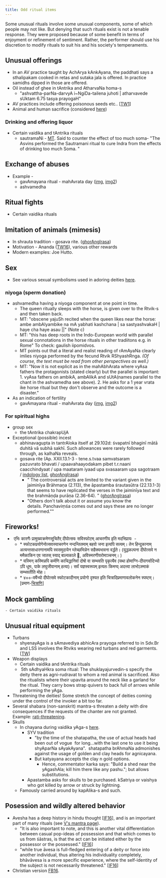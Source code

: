 ```yaml
---
title: Odd ritual items 
---
```


Some unusual rituals involve some unusual components, some of which people may not like. But denying that such rituals exist is not a tenable response. They were proposed because of some benefit in terms of enjoyment or refinement of sentiment. Rather, the performer should use his discretion to modify rituals to suit his and his society's temperaments.

## Unusual offerings
- In an AV practice taught by AchArya kAnkAyana, the paddhati says a sthalipakam cooked in retas and sutaka jala is offered. In practice samidhs dipped in those are offered.
- Oil instead of ghee in tAntrika and AtharvaNa homa-s
    - "ashvattha-parNa-darvyA i~NgiDa-tailena juhoti | atharvavede sUktam 6.75 tasya prayogaH"
- AV practices include offering poisonous seeds etc.. \[[TW1](https://twitter.com/RangaTheDude/status/880476974145077248)\]
- Animal and human sacrifice (considered [here](../../social-cultivation/violence/))

### Drinking and offering liquor
- Certain vaidika and tAntrika rituals
    - sautramaNi - [MT](https://manasataramgini.wordpress.com/2007/05/06/on-the-sautramani/). Said to counter the effect of too much soma- "The Asvins performed the Sautramani ritual to cure Indra from the effects of drinking too much Soma. "


## Exchange of abuses
- Example -
    - gavAmayana ritual - mahAvrata day ([img](http://i.imgur.com/BaUxdMU.jpg), [img2](http://i.imgur.com/r4qU6nv.png))
    - ashvamedha

## Ritual fights
- Certain vaidika rituals

## Imitation of animals (mimesis)
- In shrauta tradition - gosava rite. ([ghorAngIrasa](https://aryanthought.wordpress.com/2016/03/24/gosava-and-bovine-mimesis-in-ritual-part-1/))
- Motivation - Ananda ([TW16](https://twitter.com/GhorAngirasa/status/747747908552822786)), various other rewards
- Modern examples: Joe Hutto.

## Sex
- See various sexual symbolisms used in adoring deities [here](../../../tattvam/deva/index/).

### niyoga (sperm donation)
- ashvamedha having a niyoga component at one point in time.
  - The queen ritually sleeps with the horse, is given over to the Rtvik-s and then taken back.
  - MT: "obscene yajuSh recited when the queen likes near the horse: ambe ambAlyambike na mA yabhati kashchana | sa sastyashvakaH | haye cha haye asau ||" (Note c)
  - MT: "this has deep roots in the Indo-European world with parallel sexual connotations in the horse rituals in other tradiitons e.g. in Rome" To check: gaulish iipomidvos.
  - MT points out that a literal and realist reading of rAmAyaNa clearly imlies niyoga performed by the fecund Rtvik RShyashRnga. *(Of course, the text must be read from other perspectives as well.)*
  - MT: "Now it is not explicit as in the mahAbhArata where vyAsa fathers the protagonists (stated clearly) but the parallel is important: 1. vyAsa fathers on ambikA, ambAlikA and sUtA(names parallel to the chant in the ashvamedha see above). 2. He asks for a 1 year vrata ike horse ritual but they don't observe and the outcome is a disaster."
- As an indication of fertility
  - gavAmayana ritual - mahAvrata day ([img](http://i.imgur.com/BaUxdMU.jpg), [img2](http://i.imgur.com/r4qU6nv.png))

### For spiritual highs 
- group sex
    - the tAntrika chakrapUjA
- Exceptional (possible) incest
    - abhinavagupta in tantrAloka itself at 29.102d: śvapatnī bhaginī mātā duhitā vā subhā sakhī. Such allowances were rarely followed through, as kalhaNa reveals.
    - gosava rite (Ap. XXII.13.1-3 - tene.s.tvaa samvatsaram pazuvrato bhavati / upaavahaayodakam pibet t.r.naani caacchindyaat / upa maataram iyaad upa svasaaram upa sagotraam / [indology list](http://list.indology.info/pipermail/indology_list.indology.info/1998-February/010645.html), [ghorAngIrasa](https://aryanthought.wordpress.com/2016/03/24/gosava-and-bovine-mimesis-in-ritual-part-1/))
        - " The controversial acts are limited to the variant given in the jaiminīya Brāhmaṇa (2.113), the āpastamba śrautasūtra (22.13.1-3) that seems to have replicated the verses in the jaiminīya text and the brahmāṇḍa purāṇa (2.36-64). " ([ghorAngIrasa](https://aryanthought.wordpress.com/2016/03/24/gosava-and-bovine-mimesis-in-ritual-part-1/))
        - "Others don't talk about it or assume you know the details. Panchaviṃśa comes out and says these are no longer performed.""

## Fireworks!

-  एभिः कारणैः प्रामुख्यक्रमेणसूचितैर् दीपोत्सवः सविस्फोटम् आचरणीय इति मदभिप्रायः  -
    - *‌ स्फोटकप्रयोगेनोत्सवस्याचरणेन नन्दन्तितमाम् बहवो जना इत्यपि सत्यम्। तेन हिन्दुकानाम् अत्यन्तसाधारणानामपि स्वसमुदायेन म्लेच्छभिन्नेन सहैक्यभावना वर्द्धते। (युद्धकल्पना दीपोत्सवे न ममैकाकिन एव जातस् स्याद् बाल्यकाले 🙂, अविस्मरणीयरोमाञ्चनम्। )
    - \* यस्मिन् कस्मिन्नपि कर्मणि काचिद्धानिर्वा दोषो वा सम्भवति पृकृत्यैव (यथा होमाग्नि-दीपागर्वादिभ्यो ऽपि धूमः, पाके लघुजीवानाम् हत्या)। सर्वं यज्ञस्वरूपम् इत्यतः किमप्य् अदत्त्वा लाभोऽस्माकं सम्भवतीति मोहः।
    - *‌ ४००-वर्षेभ्यो दीपोत्सवे स्फोटकादीनाम् प्रयोगो दृश्यत इति चित्रादिप्रमाणावलोकनेन स्पष्टम्। \[प्रमाण-[चित्राणि](https://www.quora.com/What-historical-connection-is-there-between-firecrackers-and-Diwali-When-did-Indians-start-bursting-crackers-and-how-did-it-become-a-part-of-our-culture/answer/Deep-Patel-77)\]

## Mock gambling
    - Certain vaidika rituals

## Unusual ritual equipment
- Turbans
    - shyenayAga is a sAmavediya abhicAra prayoga referred to in Sdv.Br and LSS involves the Rtviks wearing red turbans and red garments. \[[TW](https://twitter.com/GhorAngirasa/status/889324912749330432)\]
- Weapon displays
    - Certain vaidika and tAntrika rituals
    -  5th sAdhyaHkra soma ritual: The shuklayajurvedin-s specify the deity there as agni-rudravat to whom a red animal is sacrificed. Also the ritualists where their upavita around the neck like a garland for the ritual. They carry bows strap quivers to back full of arrows while performing the yAga.
- Threatening the deities! Some stretch the concept of deities coming under the control of the invoker a bit too far.  
- Several shabara (non-sanskrit) mantra-s threaten a deity with dire consequences if the requests of the chanter are not granted. Example: [rati-threatening](http://i.imgur.com/CDSKIBg.png).
- Skulls
    - In chayana during vaidika yAga-s [here](http://i.imgur.com/1H9XrMy.png).
        - SYV tradition
            - "by the time of the shatapatha, the use of actual heads had been out of vogue  for long...with the last one to use it being shyAparNa sAyakAyana".  shatapatha brAhmaNa admonishes against the usage of golden and clay heads for agnicayana.
            - But katyayana accepts the clay n gold options.
                - Hence, commentator karka says: "Build a shed near the yAgashAla; kill him there like any pashu."; but allows substitutions.
        - Apastamba asks for skulls to be purchased. kSatriya or vaishya who got killed by arrow or struck by lightning. 
    - Famously carried around by kapAlika-s and such.

## Posession and wildly altered behavior
- Avesha has a deep history in hindu thought \[[IF16](../../http://indiafacts.org/brief-study-possession-hinduism-ii-spiritual-context/)\], and is an important part of many rituals (see [V's mantra page](https://vvasuki.github.io/saMskAra/mantra/)).
    - "It is also important to note, and this is another vital differentiation between casual pop-ideas of possession and that which comes to us from śāstras, is that the act can be initiated either by the possessor or the possessed." \[[IF16](http://indiafacts.org/brief-study-possession-hinduism-ii-spiritual-context/)\]
    - "while true āvesa is full-fledged entering of a deity or force into another individual, thus altering his individuality completely, bhāvāvesa is a more specific experience, where the self-identity of the subject is not necessarily threatened." \[[IF16](http://indiafacts.org/brief-study-possession-hinduism-ii-spiritual-context/)\]
- Christian version [FB16](https://archive.org/stream/apastamba/EkagniKandam#page/n13/mode/2up).

